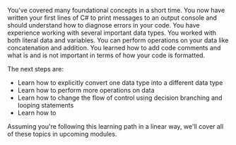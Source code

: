 You've covered many foundational concepts in a short time.  You now have written your first lines of C# to print messages to an output console and should understand how to diagnose errors in your code.  You have experience working with several important data types.  You worked with both literal data and variables.  You can perform operations on your data like concatenation and addition.  You learned how to add code comments and what is and is not important in terms of how your code is formatted.

The next steps are:

- Learn how to explicitly convert one data type into a different data type
- Learn how to perform more operations on data
- Learn how to change the flow of control using decision branching and looping statements
- Learn how to 

Assuming you're following this learning path in a linear way, we'll cover all of these topics in upcoming modules.
